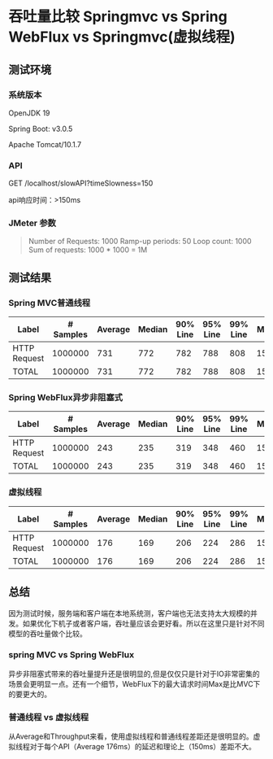 # 吞吐量比较 Springmvc vs Spring WebFlux vs Springmvc(虚拟线程)


## 测试环境

### 系统版本

OpenJDK 19

Spring Boot: v3.0.5

Apache Tomcat/10.1.7

### API

GET /localhost/slowAPI?timeSlowness=150

api响应时间：>150ms

### JMeter 参数

> Number of Requests: 1000
> Ramp-up periods: 50
> Loop count: 1000
> Sum of requests: 1000 * 1000 = 1M



## 测试结果



### Spring MVC普通线程



| Label        | # Samples | Average | Median | 90% Line | 95% Line | 99% Line | Min  | Max  | Error % | Throughput | Received KB/sec | Sent KB/sec |
| ------------ | --------- | ------- | ------ | -------- | -------- | -------- | ---- | ---- | ------- | ---------- | --------------- | ----------- |
| HTTP Request | 1000000   | 731     | 772    | 782      | 788      | 808      | 150  | 933  | 0.00%   | 1282.2765  | 210.35          | 170.3       |
| TOTAL        | 1000000   | 731     | 772    | 782      | 788      | 808      | 150  | 933  | 0.00%   | 1282.2765  | 210.35          | 170.3       |

### Spring WebFlux异步非阻塞式
| Label        | # Samples | Average | Median | 90% Line | 95% Line | 99% Line | Min  | Max  | Error % | Throughput | Received KB/sec | Sent KB/sec |
| ------------ | --------- | ------- | ------ | -------- | -------- | -------- | ---- | ---- | ------- | ---------- | --------------- | ----------- |
| HTTP Request | 1000000   | 243     | 235    | 319      | 348      | 460      | 150  | 1453 | 0.00%   | 3212.46952 | 526.14          | 451.75      |
| TOTAL        | 1000000   | 243     | 235    | 319      | 348      | 460      | 150  | 1453 | 0.00%   | 3212.46952 | 526.14          | 451.75      |

### 虚拟线程


| Label        | # Samples | Average | Median | 90% Line | 95% Line | 99% Line | Min  | Max  | Error % | Throughput | Received KB/sec | Sent KB/sec |
| ------------ | --------- | ------- | ------ | -------- | -------- | -------- | ---- | ---- | ------- | ---------- | --------------- | ----------- |
| HTTP Request | 1000000   | 176     | 169    | 206      | 224      | 286      | 150  | 543  | 0.00%   | 4388.6597  | 718.77          | 582.87      |
| TOTAL        | 1000000   | 176     | 169    | 206      | 224      | 286      | 150  | 543  | 0.00%   | 4388.6597  | 718.77          | 582.87      |



## 总结

因为测试时候，服务端和客户端在本地系统测，客户端也无法支持太大规模的并发。如果优化下机子或者客户端，吞吐量应该会更好看。所以在这里只是针对不同模型的吞吐量做个比较。

### spring MVC vs Spring WebFlux
异步非阻塞式带来的吞吐量提升还是很明显的,但是仅仅只是针对于IO非常密集的场景会更明显一点。还有一个细节，WebFlux下的最大请求时间Max是比MVC下的要更大的。

### 普通线程 vs 虚拟线程
从Average和Throughput来看，使用虚拟线程和普通线程差距还是很明显的。虚拟线程对于每个API（Average 176ms）的延迟和理论上（150ms）差距不大。
